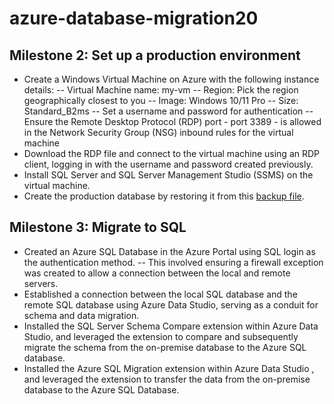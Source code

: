 # azure-database-migration20

## Milestone 2: Set up a production environment
- Create a Windows Virtual Machine on Azure with the following instance details:
  -- Virtual Machine name: my-vm
  -- Region: Pick the region geographically closest to you
  -- Image: Windows 10/11 Pro
  -- Size: Standard_B2ms
  -- Set a username and password for authentication
  --Ensure the Remote Desktop Protocol (RDP) port - port 3389 - is allowed in the Network Security Group (NSG) inbound rules for the virtual machine
- Download the RDP file and connect to the virtual machine using an RDP client, logging in with the username and password created previously.
- Install SQL Server and SQL Server Management Studio (SSMS) on the virtual machine.
- Create the production database by restoring it from this [backup file](https://aicore-portal-public-prod-307050600709.s3.eu-west-1.amazonaws.com/project-files/93dd5a0c-212d-48eb-ad51-df521a9b4e9c/AdventureWorks2022.bak).

## Milestone 3: Migrate to SQL 
- Created an Azure SQL Database in the Azure Portal using SQL login as the authentication method.
    -- This involved ensuring a firewall exception was created to allow a connection between the local and remote servers.
- Established a connection between the local SQL database and the remote SQL database using Azure Data Studio, serving as a conduit for schema and data migration.
- Installed the SQL Server Schema Compare extension within Azure Data Studio, and leveraged the extension to compare and subsequently migrate the schema from the on-premise database to the Azure SQL database.
- Installed the Azure SQL Migration extension within Azure Data Studio , and leveraged the extension to transfer the data from the on-premise database to the Azure SQL Database.


  
